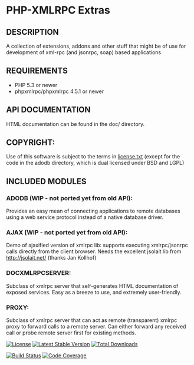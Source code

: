 PHP-XMLRPC Extras
=================

## DESCRIPTION
  A collection of extensions, addons and other stuff that might be of use for development of xml-rpc (and jsonrpc, soap)
  based applications

## REQUIREMENTS

  * PHP 5.3 or newer
  * phpxmlrpc/phpxmlrpc 4.5.1 or newer

## API DOCUMENTATION
  HTML documentation can be found in the doc/ directory.

## COPYRIGHT:
  Use of this software is subject to the terms in [license.txt](license.txt) (except for the code in the adodb directory,
  which is dual licensed under BSD and LGPL)

## INCLUDED MODULES

### ADODB (WIP - not ported yet from old API):
  Provides an easy mean of connecting applications to remote databases using a web service protocol instead of a native
  database driver.

### AJAX (WIP - not ported yet from old API):
  Demo of ajaxified version of xmlrpc lib: supports executing xmlrpc/jsonrpc calls directly from the client browser.
  Needs the excellent jsolait lib from http://jsolait.net/ (thanks Jan Kollhof)

### DOCXMLRPCSERVER:
  Subclass of xmlrpc server that self-generates HTML documentation of exposed services.
  Easy as a breeze to use, and extremely user-friendly.

### PROXY:
  Subclass of xmlrpc server that can act as remote (transparent) xmlrpc proxy to forward calls to a remote server.
  Can either forward any received call or probe remote server first for existing methods.

[![License](https://poser.pugx.org/phpxmlrpc/extras/license)](https://packagist.org/packages/phpxmlrpc/extras)
[![Latest Stable Version](https://poser.pugx.org/phpxmlrpc/extras/v/stable)](https://packagist.org/packages/phpxmlrpc/extras)
[![Total Downloads](https://poser.pugx.org/phpxmlrpc/extras/downloads)](https://packagist.org/packages/phpxmlrpc/extras)

[![Build Status](https://github.com/gggeek/phpxmlrpc-extras/actions/workflows/ci.yaml/badge.svg)](https://github.com/gggeek/phpxmlrpc-extras/actions/workflows/ci.yaml)
[![Code Coverage](https://codecov.io/gh/gggeek/phpxmlrpc-extras/branch/master/graph/badge.svg)](https://app.codecov.io/gh/gggeek/phpxmlrpc-extras)
